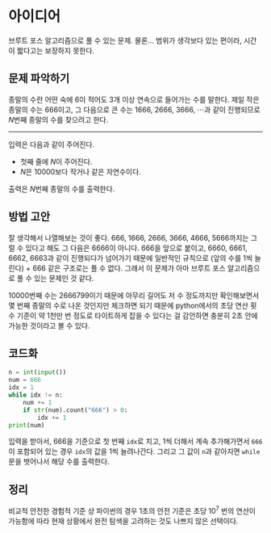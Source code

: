 # 아이디어
브루트 포스 알고리즘으로 풀 수 있는 문제. 물론... 범위가 생각보다 있는 편이라, 시간이 짧다고는 보장하지 못한다.

## 문제 파악하기
종말의 수란 어떤 숙에 6이 적어도 3개 이상 연속으로 들어가는 수를 말한다. 제일 작은 종말의 수는 666이고, 그 다음으로 큰 수는 1666, 2666, 3666, $\cdots$과 같이 진행되므로 $N$번째 종말의 수를 찾으려고 한다.

---

입력은 다음과 같이 주어진다.
- 첫째 줄에 $N$이 주어진다.
- $N$은 10000보다 작거나 같은 자연수이다.

출력은 $N$번째 종말의 수를 출력한다.

## 방법 고안
잘 생각해서 나열해보는 것이 좋다. 666, 1666, 2666, 3666, 4666, 5666까지는 그럴 수 있다고 해도 그 다음은 6666이 아니다. 666을 앞으로 붙이고, 6660, 6661, 6662, 6663과 같이 진행되다가 넘어가기 때문에 일반적인 규칙으로 (앞의 수를 1씩 늘린다) + 666 같은 구조로는 풀 수 없다. 그래서 이 문제가 아마 브루트 포스 알고리즘으로 풀 수 있는 문제인 것 같다.

10000번째 수는 2666799이기 때문에 아무리 길어도 저 수 정도까지만 확인해보면서 몇 번째 종말의 수로 나온 것인지만 체크하면 되기 때문에 python에서의 초당 연산 횟수 기준이 약 1천만 번 정도로 타이트하게 잡을 수 있다는 걸 감안하면 충분히 2초 안에 가능한 것이라고 볼 수 있다.

## 코드화
```python
n = int(input())
num = 666
idx = 1
while idx != n:
    num += 1
    if str(num).count("666") > 0:
        idx += 1
print(num)
```

입력을 받아서, 666을 기준으로 첫 번째 `idx`로 치고, 1씩 더해서 계속 추가해가면서 `666`이 포함되어 있는 경우 `idx`의 값을 1씩 늘려나간다. 그리고 그 값이 `n`과 같아지면 `while`문을 벗어나서 해당 수를 출력한다.

## 정리
비교적 안전한 경험적 기준 상 파이썬의 경우 1초의 안전 기준은 초당 $10^7$ 번의 연산이 가능함에 따라 현재 상황에서 완전 탐색을 고려하는 것도 나쁘지 않은 선택이다.
